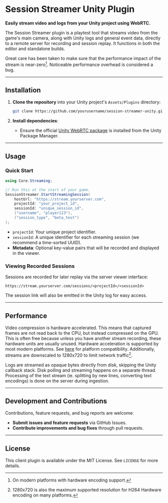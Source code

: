 # Session Streamer Unity Plugin

**Easily stream video and logs from your Unity project using WebRTC.**

The Session Streamer plugin is a playtest tool that streams video from the game's main camera, along with Unity logs and general event data, directly to a remote server for recording and session replay. It functions in both the editor and standalone builds.

Great care has been taken to make sure that the performance impact of the stream is near-zero[^2]. Noticeable performance overhead is considered a bug.

---

## Installation

1. **Clone the repository** into your Unity project's `Assets/Plugins` directory:

   ```bash
   git clone https://github.com/yourusername/session-streamer-unity.git Assets/Plugins/SessionStreamer
   ```

2. **Install dependencies**:

   * Ensure the official [Unity WebRTC package](https://docs.unity3d.com/Packages/com.unity.webrtc@2.4/manual/index.html) is installed from the Unity Package Manager.

---

## Usage

### Quick Start

```csharp
using Core.Streaming;

// Run this at the start of your game.
SessionStreamer.StartStreamingSession(
    hostUrl: "https://stream.yourserver.com",
    projectId: "your_project_id",
    sessionId: "unique_session_id",
    ("username", "player123"),
    ("session_type", "beta_test")
);
```

* `projectId`: Your unique project identifier. 
* `sessionId`: A unique identifier for each streaming session (we recommend a time-sorted UUID).
* **Metadata**: Optional key-value pairs that will be recorded and displayed in the viewer.

### Viewing Recorded Sessions

Sessions are recorded for later replay via the server viewer interface:

```
https://stream.yourserver.com/sessions/<projectId>/<sessionId>
```

The session link will also be emitted in the Unity log for easy access.

---

## Performance
Video compression is hardware accelerated. This means that captured frames are not read back to the CPU, but instead compressed on the GPU. This is often free because unless you have another stream recording, these hardware units are usually unused. Hardware acceleration is supported by most modern platforms. See [here](https://docs.unity3d.com/Packages/com.unity.webrtc@2.4/manual/videostreaming.html#hardware-acceleration-codecs) for platform compatibility. Additionally, streams are downscaled to 1280x720 to limit network traffic[^1].

Logs are streamed as opaque bytes directly from disk, skipping the Unity callback stack. Disk polling and streaming happens on a separate thread. Processing of the text stream (ie. splitting by new lines, converting text encodings) is done on the server during ingestion.

---

## Development and Contributions

Contributions, feature requests, and bug reports are welcome:

* **Submit issues and feature requests** via GitHub Issues.
* **Contribute improvements and bug fixes** through pull requests.

---

## License

This client plugin is available under the MIT License. See `LICENSE` for more details.

[^1]: 1280x720 is also the maximum supported resolution for H264 Hardware encoding on many platforms. 
[^2]: On modern platforms with hardware encoding support.
